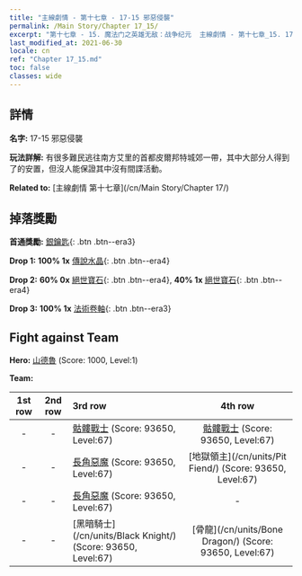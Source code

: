 ```yaml
---
title: "主線劇情 - 第十七章 - 17-15 邪惡侵襲"
permalink: /Main Story/Chapter 17_15/
excerpt: "第十七章 - 15. 魔法门之英雄无敌：战争纪元  主線劇情 - 第十七章_15. 17-15 邪惡侵襲"
last_modified_at: 2021-06-30
locale: cn
ref: "Chapter 17_15.md"
toc: false
classes: wide
---
```


## 詳情

 **名字:** 17-15 邪惡侵襲

 **玩法詳解:** 有很多難民逃往南方艾里的首都皮爾邦特城郊一帶，其中大部分人得到了的安置，但沒人能保證其中沒有間諜活動。

 **Related to:** [主線劇情 第十七章](/cn/Main Story/Chapter 17/)

## 掉落獎勵

 **首通獎勵:** [銀鑰匙](/cn/Items/con_693/){: .btn .btn--era3}

 **Drop 1:** **100% 1x** [傳說水晶](/cn/Items/mat_59/){: .btn .btn--era4}

 **Drop 2:** **60% 0x** [絕世寶石](/cn/Items/mat_51/){: .btn .btn--era4}, **40% 1x** [絕世寶石](/cn/Items/mat_51/){: .btn .btn--era4}

 **Drop 3:** **100% 1x** [法術卷軸](/cn/Items/con_694/){: .btn .btn--era3}


## Fight against Team
 **Hero:** [山德魯](/cn/heroes/Sandro/) (Score: 1000, Level:1)

 **Team:**


  | 1st row | 2nd row | 3rd row | 4th row |
  |:----:|:----:|:----|:----:|
  | - | - | [骷髏戰士](/cn/units/Skeleton/) (Score: 93650, Level:67)  | [骷髏戰士](/cn/units/Skeleton/) (Score: 93650, Level:67)  |
  | - | - | [長角惡魔](/cn/units/Demon/) (Score: 93650, Level:67)  | [地獄領主](/cn/units/Pit Fiend/) (Score: 93650, Level:67)  |
  | - | - | [長角惡魔](/cn/units/Demon/) (Score: 93650, Level:67)  | - |
  | - | - | [黑暗騎士](/cn/units/Black Knight/) (Score: 93650, Level:67)  | [骨龍](/cn/units/Bone Dragon/) (Score: 93650, Level:67)  |


